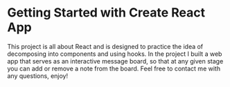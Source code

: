 # Getting Started with Create React App

This project is all about React and is designed to practice the idea of decomposing into components and using hooks.
In the project I built a web app that serves as an interactive message board, so that at any given stage you can add or remove a note from the board.
Feel free to contact me with any questions, enjoy!

